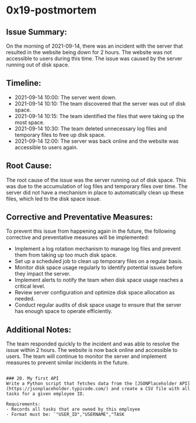 # 0x19-postmortem

## Issue Summary:
On the morning of 2021-09-14, there was an incident with the server that resulted in the website being down for 2 hours. The website was not accessible to users during this time. The issue was caused by the server running out of disk space.

## Timeline:
- 2021-09-14 10:00: The server went down.
- 2021-09-14 10:10: The team discovered that the server was out of disk space.
- 2021-09-14 10:15: The team identified the files that were taking up the most space.
- 2021-09-14 10:30: The team deleted unnecessary log files and temporary files to free up disk space.
- 2021-09-14 12:00: The server was back online and the website was accessible to users again.

## Root Cause:
The root cause of the issue was the server running out of disk space. This was due to the accumulation of log files and temporary files over time. The server did not have a mechanism in place to automatically clean up these files, which led to the disk space issue.

## Corrective and Preventative Measures:
To prevent this issue from happening again in the future, the following corrective and preventative measures will be implemented:
- Implement a log rotation mechanism to manage log files and prevent them from taking up too much disk space.
- Set up a scheduled job to clean up temporary files on a regular basis.
- Monitor disk space usage regularly to identify potential issues before they impact the server.
- Implement alerts to notify the team when disk space usage reaches a critical level.
- Review server configuration and optimize disk space allocation as needed.
- Conduct regular audits of disk space usage to ensure that the server has enough space to operate efficiently.

## Additional Notes:
The team responded quickly to the incident and was able to resolve the issue within 2 hours. The website is now back online and accessible to users. The team will continue to monitor the server and implement measures to prevent similar incidents in the future.
```

### 20. My first API
Write a Python script that fetches data from the [JSONPlaceholder API](https://jsonplaceholder.typicode.com/) and create a CSV file with all tasks for a given employee ID.

Requirements:
- Records all tasks that are owned by this employee
- Format must be: `"USER_ID","USERNAME","TASK
